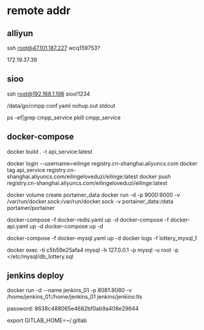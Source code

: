 # remote addr

## alliyun

  ssh root@47.101.187.227
  wcq159753?

  172.19.37.39
## sioo

  ssh root@192.168.1.198
  sioo!1234

  /data/go/cmpp
    conf.yaml
    nohup.out
    stdout

  ps -ef|grep cmpp_service
  pkill cmpp_service

## docker-compose

  docker build . -t api_service:latest

  docker login --username=eilinge registry.cn-shanghai.aliyuncs.com
  docker tag api_service registry.cn-shanghai.aliyuncs.com/eilingeloveduzi/eilinge:latest
  docker push registry.cn-shanghai.aliyuncs.com/eilingeloveduzi/eilinge:latest

  docker volume create portainer_data
  docker run -d -p 9000:9000 -v /var/run/docker.sock:/var/run/docker.sock -v portainer_data:/data portainer/portainer

  docker-compose -f docker-redis.yaml up -d
  docker-compose -f docker-api.yaml up -d
  docker-compose up -d

  docker-compose -f docker-mysql.yaml up -d
  docker logs -f lottery_mysql_1

  docker exec -ti c5b59e25afa4 mysql -h 127.0.0.1 -p
  mysql -u root -p </etc/mysql/db_lottery.sql

## jenkins deploy

  docker run -d --name jenkins_01 -p 8081:8080 -v /home/jenkins_01:/home/jenkins_01 jenkins/jenkins:lts

  password: 8638c488065e4682bf0ab9a408e29644

  export GITLAB_HOME=~/.gitlab
